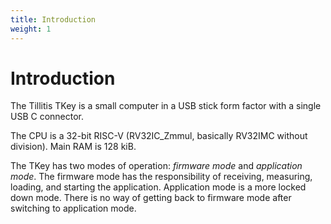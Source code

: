 ```yaml
---
title: Introduction
weight: 1
---
```


# Introduction

The Tillitis TKey is a small computer in a USB stick form factor with
a single USB C connector.

The CPU is a 32-bit RISC-V (RV32IC_Zmmul, basically RV32IMC without
division). Main RAM is 128 kiB.

The TKey has two modes of operation: *firmware mode* and *application
mode*. The firmware mode has the responsibility of receiving,
measuring, loading, and starting the application. Application mode is
a more locked down mode. There is no way of getting back to firmware
mode after switching to application mode.

